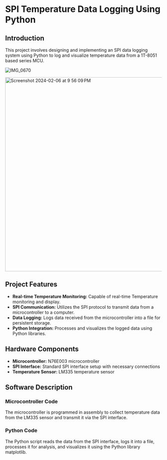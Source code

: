 # SPI Temperature Data Logging Using Python

## Introduction

This project involves designing and implementing an SPI data logging system using Python to log and visualize temperature data from a 1T-8051 based series MCU.

![IMG_0670](https://github.com/user-attachments/assets/9a0fa883-8bcc-4739-945e-eddf4f09264b)

<img width="624" alt="Screenshot 2024-02-06 at 9 56 09 PM" src="https://github.com/user-attachments/assets/a1b3ac85-ecc2-40c4-b9be-db53b05ae4ce">

## Project Features

- **Real-time Temperature Monitoring:** Capable of real-time Temperature monitoring and display.
- **SPI Communication:** Utilizes the SPI protocol to transmit data from a microcontroller to a computer.
- **Data Logging:** Logs data received from the microcontroller into a file for persistent storage.
- **Python Integration:** Processes and visualizes the logged data using Python libraries.

## Hardware Components

- **Microcontroller:** N76E003 microcontroller
- **SPI Interface:** Standard SPI interface setup with necessary connections
- **Temperature Sensor:** LM335 temperature sensor

## Software Description

### Microcontroller Code

The microcontroller is programmed in assembly to collect temperature data from the LM335 sensor and transmit it via the SPI interface.

### Python Code

The Python script reads the data from the SPI interface, logs it into a file, processes it for analysis, and visualizes it using the Python library matplotlib.

